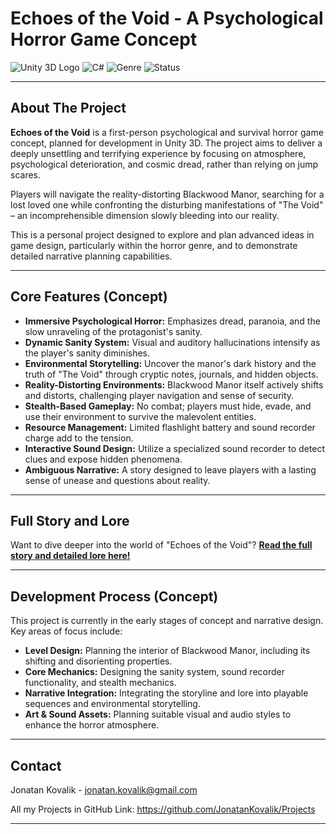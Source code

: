 # Echoes of the Void - A Psychological Horror Game Concept

![Unity 3D Logo](https://img.shields.io/badge/Unity-2022.3%2B-blue.svg?style=flat&logo=unity)
![C#](https://img.shields.io/badge/C%23-239120?style=flat&logo=csharp&logoColor=white)
![Genre](https://img.shields.io/badge/Genre-Psychological%20Horror%20%7C%20Survival-red.svg?style=flat)
![Status](https://img.shields.io/badge/Status-Concept%20%26%20Narrative%20Design-orange.svg?style=flat)

---

## About The Project

**Echoes of the Void** is a first-person psychological and survival horror game concept, planned for development in Unity 3D. The project aims to deliver a deeply unsettling and terrifying experience by focusing on atmosphere, psychological deterioration, and cosmic dread, rather than relying on jump scares.

Players will navigate the reality-distorting Blackwood Manor, searching for a lost loved one while confronting the disturbing manifestations of "The Void" – an incomprehensible dimension slowly bleeding into our reality.

This is a personal project designed to explore and plan advanced ideas in game design, particularly within the horror genre, and to demonstrate detailed narrative planning capabilities.

---

## Core Features (Concept)

* **Immersive Psychological Horror:** Emphasizes dread, paranoia, and the slow unraveling of the protagonist's sanity.
* **Dynamic Sanity System:** Visual and auditory hallucinations intensify as the player's sanity diminishes.
* **Environmental Storytelling:** Uncover the manor's dark history and the truth of "The Void" through cryptic notes, journals, and hidden objects.
* **Reality-Distorting Environments:** Blackwood Manor itself actively shifts and distorts, challenging player navigation and sense of security.
* **Stealth-Based Gameplay:** No combat; players must hide, evade, and use their environment to survive the malevolent entities.
* **Resource Management:** Limited flashlight battery and sound recorder charge add to the tension.
* **Interactive Sound Design:** Utilize a specialized sound recorder to detect clues and expose hidden phenomena.
* **Ambiguous Narrative:** A story designed to leave players with a lasting sense of unease and questions about reality.

---

## Full Story and Lore

Want to dive deeper into the world of "Echoes of the Void"?
**[Read the full story and detailed lore here!](Full_Story_and_Lore.md)**

---

## Development Process (Concept)

This project is currently in the early stages of concept and narrative design. Key areas of focus include:

* **Level Design:** Planning the interior of Blackwood Manor, including its shifting and disorienting properties.
* **Core Mechanics:** Designing the sanity system, sound recorder functionality, and stealth mechanics.
* **Narrative Integration:** Integrating the storyline and lore into playable sequences and environmental storytelling.
* **Art & Sound Assets:** Planning suitable visual and audio styles to enhance the horror atmosphere.

---

## Contact

Jonatan Kovalik - jonatan.kovalik@gmail.com

All my Projects in GitHub Link: https://github.com/JonatanKovalik/Projects

---
